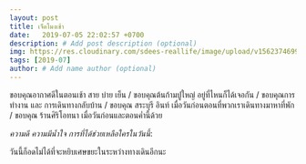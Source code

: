 ```yaml
---
layout: post
title: เจ็ดโมงเช้า
date:   2019-07-05 22:02:57 +0700
description: # Add post description (optional)
img: https://res.cloudinary.com/sdees-reallife/image/upload/v1562374699/IMG_8384.jpg # Add image post (optional)
tags: [2019-07]
author: # Add name author (optional)
---
```

ขอบคุณอากาศดีในตอนเช้า สาย บ่าย เย็น / ขอบคุณต้นก้ามปูใหญ่ อยู่ที่ไหนก็ได้เจอกัน / ขอบคุณการทำงาน และ การเดินทางกลับบ้าน / ขอบคุณ สระบุรี อินท์ เมื่อวันก่อนตอนที่พวกเราเดินทางมาหาที่พัก / ขอบคุณ ร้านศิริโอทนา เมื่อวันก่อนและตอนค่ำนี้ด้วย

<i class="fa fa-child" style="color:plum"></i>

*ความดี ความมีน้ำใจ การที่ได้ช่วยเหลือใครในวันนี้*:

วันนี้ก็อดไม่ได้ที่จะหยิบเศษขยะในระหว่างทางเดินอีกนะ
